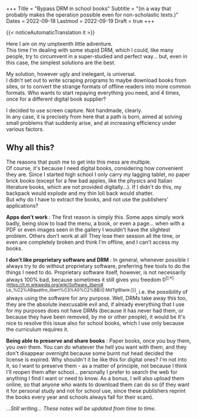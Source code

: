 +++
Title = "Bypass DRM in school books"
Subtitle = "(in a way that probably makes the operation possible even for non-scholastic texts.)"
Dates = 2022-09-18
Lastmod = 2022-09-19
Draft = true
+++

{{< noticeAutomaticTranslation it >}}



<!-- I should finish writing this... --->

Here I am on my umpteenth little adventure.  
This time I'm dealing with some stupid DRM, which I could, like many people, try to circumvent in a super-studied and perfect way... but, even in this case, the simplest solutions are the best.

My solution, however ugly and inelegant, is universal.  
I didn't set out to write scraping programs to maybe download books from sites, or to convert the strange formats of offline readers into more common formats. Who wants to start repaying everything you need, and 4 times, once for a different digital book supplier?

I decided to use screen capture. Not handmade, clearly.  
In any case, it is precisely from here that a path is born, aimed at solving small problems that suddenly arise, and at increasing efficiency under various factors.

## Why all this?

The reasons that push me to get into this mess are multiple.  
Of course, it's because I need digital books, considering how convenient they are. Since I started high school I only carry my lagging tablet, no paper brick books (except for a few bad apples, like the physics and Italian literature books, which are not provided digitally...). If I didn't do this, my backpack would explode and my thin loli back would shatter.  
But why do I have to extract the books, and not use the publishers' applications?

**Apps don't work**
: The first reason is simply this. Some apps simply work badly, being slow to load the menu, a book, or even a page... when with a PDF or even images seen in the gallery I wouldn't have the slightest problem. Others don't work at all! They lose their session all the time, or even are completely broken and think I'm offline, and I can't access my books.

<meta>

**I don't like proprietary software and DRM**
: In general, whenever possible I always try to do without proprietary software, preferring free tools to do the things I need to do. Proprietary software itself, however, is not necessarily always 100% bad, because sometimes it still gives you freedom 0<sup>[[↗️](https://it.m.wikipedia.org/wiki/Software_libero# Le_%C2%ABquattro_libert%C3%A0%C2%BB){[:MdTgtBlank:]}]</sup>, i.e. the possibility of always using the software for any purpose. Well, DRMs take away this too, they are the absolute inexcusable evil and, if already everything that I use for my purposes does not have DRMs (because it has never had them, or because they have been removed, by me or other people), it would be It's nice to resolve this issue also for school books, which I use only because the curriculum requires it.

<meta>

**Being able to preserve and share books**
: Paper books, once you buy them, you own them. You can do whatever the hell you want with them, and they don't disappear overnight because some burnt nut head decided the license is expired. Why shouldn't it be like this for digital ones? I'm not into it, so I want to preserve them - as a matter of principle, not because I think I'll reopen them after school... personally I prefer to search the web for anything I find I want or need to know. As a bonus, I will also upload them online, so that anyone who wants to download them can do so (if they want it for personal study and not for school use, since these publishers reprint the books every year and schools always fall for their scam).

_...Still writing... These notes will be updated from time to time._